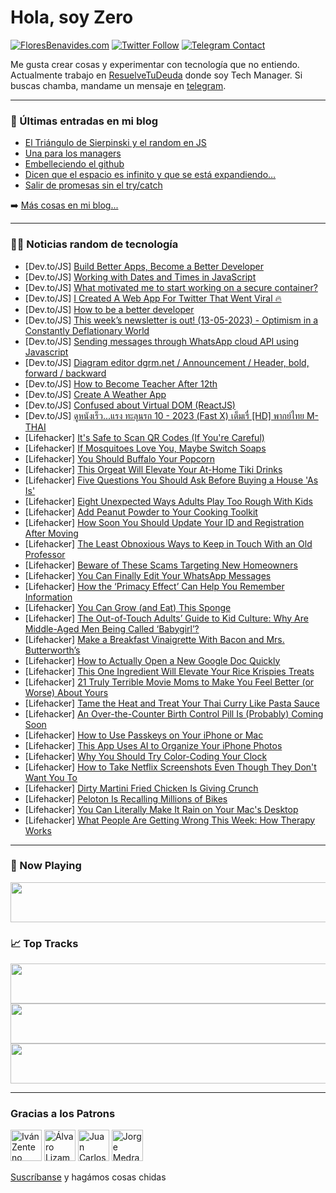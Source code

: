# Hola, soy Zero

[![FloresBenavides.com](https://img.shields.io/website?down_message=oops&label=MiBlog&style=for-the-badge&up_message=online&url=https%3A%2F%2Ffloresbenavides.com)](https://floresbenavides.com) [![Twitter Follow](https://img.shields.io/twitter/follow/ZeroDragon?color=%231DA1F2&label=Follow&logo=twitter&logoColor=ffffff&style=for-the-badge)](https://twitter.com/zerodragon) [![Telegram Contact](https://img.shields.io/badge/escr%C3%ADbeme-ZeroDragon-%2326A5E4?style=for-the-badge&logo=telegram)](https://t.me/zerodragon)

Me gusta crear cosas y experimentar con tecnología que no entiendo.
Actualmente trabajo en [ResuelveTuDeuda](http://github.com/resuelve) donde soy Tech Manager.
Si buscas chamba, mandame un mensaje en [telegram](https://t.me/zerodragon).

---

### 📕 Últimas entradas en mi blog
<!-- BLOG-POST-LIST:START -->
- [El Triángulo de Sierpinski y el random en JS](https://floresbenavides.com/el-triangulo-de-sierpinski-y-el-random-en-js/)
- [Una para los managers](https://floresbenavides.com/una-para-los-managers/)
- [Embelleciendo el github](https://floresbenavides.com/embelleciendo-el-github/)
- [Dicen que el espacio es infinito y que se está expandiendo…](https://floresbenavides.com/dicen-que-el-espacio-es-infinito-y-que-se-esta-expandiendo/)
- [Salir de promesas sin el try/catch](https://floresbenavides.com/salir-de-promesas-sin-el-try-catch/)
<!-- BLOG-POST-LIST:END -->

➡️ [Más cosas en mi blog...](https://floresbenavides.com)

---

### 👨‍💻 Noticias random de tecnología
<!-- TECH-POSTS:START -->
- [Dev.to/JS] [Build Better Apps, Become a Better Developer](https://dev.to/akmandev/build-better-apps-become-a-better-developer-3p9b)
- [Dev.to/JS] [Working with Dates and Times in JavaScript](https://dev.to/ghloriey/working-with-dates-and-times-in-javascript-35md)
- [Dev.to/JS] [What motivated me to start working on a secure container?](https://dev.to/alexpgmr/what-motivated-me-to-start-working-on-a-secure-container-3no4)
- [Dev.to/JS] [I Created A Web App For Twitter That Went Viral 🔥](https://dev.to/rammcodes/i-created-a-web-app-for-twitter-that-went-viral-4i1a)
- [Dev.to/JS] [How to be a better developer](https://dev.to/kalashin1/how-to-be-a-better-developer-1lal)
- [Dev.to/JS] [This week’s newsletter is out! &lpar;13-05-2023&rpar; - Optimism in a Constantly Deflationary World](https://dev.to/mjgs/this-weeks-newsletter-is-out-13-05-2023-optimism-in-a-constantly-deflationary-world-59jg)
- [Dev.to/JS] [Sending messages through WhatsApp cloud API using Javascript](https://dev.to/saikrishnatbijil/sending-messages-through-whatsapp-cloud-api-using-javascript-4mc9)
- [Dev.to/JS] [Diagram editor dgrm.net / Announcement / Header, bold, forward / backward](https://dev.to/alexboyko/diagram-editor-dgrmnet-announcement-header-bold-forward-backward-k2b)
- [Dev.to/JS] [How to Become Teacher After 12th](https://dev.to/vgimeerut/how-to-become-teacher-after-12th-o95)
- [Dev.to/JS] [Create A Weather App](https://dev.to/atenliao/create-a-weather-app-377p)
- [Dev.to/JS] [Confused about Virtual DOM &lpar;ReactJS&rpar;](https://dev.to/tilakkhatri/confused-about-virtual-dom-reactjs-1me7)
- [Dev.to/JS] [ดูหนังเร็ว...แรง ทะลุนรก 10 - 2023 &lpar;Fast X&rpar; เต็มเรื่ [HD] พากย์ไทย M-THAI](https://dev.to/fastxtfullhaidub/duuhnangerwaerng-thalunrk-10-2023-fast-x-etmeruue-hd-phaakyaithy-m-thai-9cc)
- [Lifehacker] [It&#39;s Safe to Scan QR Codes &lpar;If You&#39;re Careful&rpar;](https://lifehacker.com/its-safe-to-scan-qr-codes-if-youre-careful-1850432586)
- [Lifehacker] [If Mosquitoes Love You, Maybe Switch Soaps](https://lifehacker.com/if-mosquitoes-love-you-maybe-switch-soaps-1850433477)
- [Lifehacker] [You Should Buffalo Your Popcorn](https://lifehacker.com/you-should-buffalo-your-popcorn-1850433286)
- [Lifehacker] [This Orgeat Will Elevate Your At-Home Tiki Drinks](https://lifehacker.com/this-orgeat-will-elevate-your-at-home-tiki-drinks-1850358174)
- [Lifehacker] [Five Questions You Should Ask Before Buying a House &#39;As Is&#39;](https://lifehacker.com/five-questions-you-should-ask-before-buying-a-house-as-1850432696)
- [Lifehacker] [Eight Unexpected Ways Adults Play Too Rough With Kids](https://lifehacker.com/eight-unexpected-ways-adults-play-too-rough-with-kids-1850432796)
- [Lifehacker] [Add Peanut Powder to Your Cooking Toolkit](https://lifehacker.com/add-peanut-powder-to-your-cooking-toolkit-1850432861)
- [Lifehacker] [How Soon You Should Update Your ID and Registration After Moving](https://lifehacker.com/how-soon-you-should-update-your-id-and-registration-aft-1850432376)
- [Lifehacker] [The Least Obnoxious Ways to Keep in Touch With an Old Professor](https://lifehacker.com/the-least-obnoxious-ways-to-keep-in-touch-with-an-old-p-1850432196)
- [Lifehacker] [Beware of These Scams Targeting New Homeowners](https://lifehacker.com/beware-of-these-scams-targeting-new-homeowners-1850432484)
- [Lifehacker] [You Can Finally Edit Your WhatsApp Messages](https://lifehacker.com/you-can-finally-edit-your-whatsapp-messages-1850432192)
- [Lifehacker] [How the ‘Primacy Effect’ Can Help You Remember Information](https://lifehacker.com/how-the-primacy-effect-can-help-you-remember-informat-1850432109)
- [Lifehacker] [You Can Grow &lpar;and Eat&rpar; This Sponge](https://lifehacker.com/you-can-grow-and-eat-this-sponge-1850421644)
- [Lifehacker] [The Out-of-Touch Adults’ Guide to Kid Culture: Why Are Middle-Aged Men Being Called ‘Babygirl’?](https://lifehacker.com/the-out-of-touch-adults-guide-to-kid-culture-why-are-1850431313)
- [Lifehacker] [Make a Breakfast Vinaigrette With Bacon and Mrs. Butterworth’s](https://lifehacker.com/make-a-breakfast-vinaigrette-with-bacon-and-mrs-butter-1850429774)
- [Lifehacker] [How to Actually Open a New Google Doc Quickly](https://lifehacker.com/how-to-actually-open-a-new-google-doc-quickly-1850428861)
- [Lifehacker] [This One Ingredient Will Elevate Your Rice Krispies Treats](https://lifehacker.com/this-one-ingredient-will-elevate-your-rice-krispies-tre-1850427025)
- [Lifehacker] [21 Truly Terrible Movie Moms to Make You Feel Better &lpar;or Worse&rpar; About Yours](https://lifehacker.com/21-truly-terrible-movie-moms-to-make-you-feel-better-o-1850424947)
- [Lifehacker] [Tame the Heat and Treat Your Thai Curry Like Pasta Sauce](https://lifehacker.com/tame-the-heat-and-treat-your-thai-curry-like-pasta-sauc-1850429761)
- [Lifehacker] [An Over-the-Counter Birth Control Pill Is &lpar;Probably&rpar; Coming Soon](https://lifehacker.com/an-over-the-counter-birth-control-pill-is-probably-co-1850429516)
- [Lifehacker] [How to Use Passkeys on Your iPhone or Mac](https://lifehacker.com/how-to-use-passkeys-on-your-iphone-or-mac-1850428402)
- [Lifehacker] [This App Uses AI to Organize Your iPhone Photos](https://lifehacker.com/this-app-uses-ai-to-organize-your-iphone-photos-1850429061)
- [Lifehacker] [Why You Should Try Color-Coding Your Clock](https://lifehacker.com/why-you-should-try-color-coding-your-clock-1850428961)
- [Lifehacker] [How to Take Netflix Screenshots Even Though They Don&#39;t Want You To](https://lifehacker.com/how-to-take-netflix-screenshots-even-though-they-dont-w-1850428571)
- [Lifehacker] [Dirty Martini Fried Chicken Is Giving Crunch](https://lifehacker.com/dirty-martini-fried-chicken-is-giving-crunch-1850426230)
- [Lifehacker] [Peloton Is Recalling Millions of Bikes](https://lifehacker.com/peloton-is-recalling-millions-of-bikes-1850428672)
- [Lifehacker] [You Can Literally Make It Rain on Your Mac&#39;s Desktop](https://lifehacker.com/you-can-literally-make-it-rain-on-your-macs-desktop-1850428455)
- [Lifehacker] [What People Are Getting Wrong This Week: How Therapy Works](https://lifehacker.com/what-we-re-getting-wrong-this-week-how-therapy-works-1850426868)<!-- TECH-POSTS:END -->

---

### 🎵 Now Playing
<a href="https://spotify-now-playing-dun.vercel.app/now-playing?open"><img src="https://spotify-now-playing-dun.vercel.app/now-playing" width="540" height="64"></a>

### 📈 Top Tracks
<a href="https://spotify-now-playing-dun.vercel.app/top-tracks?i=1&open"><img src="https://spotify-now-playing-dun.vercel.app/top-tracks?i=1" width="540" height="64"></a>
<a href="https://spotify-now-playing-dun.vercel.app/top-tracks?i=2&open"><img src="https://spotify-now-playing-dun.vercel.app/top-tracks?i=2" width="540" height="64"></a>
<a href="https://spotify-now-playing-dun.vercel.app/top-tracks?i=3&open"><img src="https://spotify-now-playing-dun.vercel.app/top-tracks?i=3" width="540" height="64"></a>

---

### Gracias a los Patrons
[<img src="https://avatars.githubusercontent.com/u/243380?v=4" alt="Iván Zenteno" width="50px">](https://github.com/k001) [<img src="https://avatars.githubusercontent.com/u/19955639?v=4" alt="Álvaro Lizama" width="50px">](https://github.com/alvarolizama) [<img src="https://avatars.githubusercontent.com/u/2718753?v=4" alt="Juan Carlos Ruiz" width="50px">](https://github.com/JuanCrg90) [<img src="https://avatars.githubusercontent.com/u/37025?v=4" alt="Jorge Medrano" width="50px">](https://github.com/h1pp1e) 

[Suscríbanse](https://www.patreon.com/zerodragon) y hagámos cosas chidas
